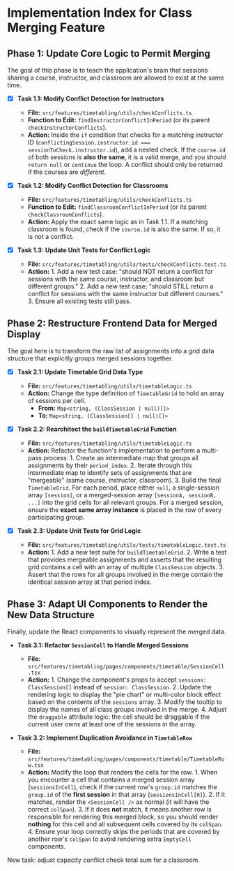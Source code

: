 # Implementation Index for Class Merging Feature

## **Phase 1: Update Core Logic to Permit Merging**

The goal of this phase is to teach the application's brain that sessions sharing a course, instructor, and classroom are allowed to exist at the same time.

* [x] **Task 1.1: Modify Conflict Detection for Instructors**
  * **File:** `src/features/timetabling/utils/checkConflicts.ts`
  * **Function to Edit:** `findInstructorConflictInPeriod` (or its parent `checkInstructorConflicts`).
  * **Action:** Inside the `if` condition that checks for a matching instructor ID (`conflictingSession.instructor.id === sessionToCheck.instructor.id`), add a nested check. If the `course.id` of both sessions is **also the same**, it is a valid merge, and you should `return null` or `continue` the loop. A conflict should only be returned if the courses are *different*.

* [x] **Task 1.2: Modify Conflict Detection for Classrooms**
  * **File:** `src/features/timetabling/utils/checkConflicts.ts`
  * **Function to Edit:** `findClassroomConflictInPeriod` (or its parent `checkClassroomConflicts`).
  * **Action:** Apply the exact same logic as in Task 1.1. If a matching classroom is found, check if the `course.id` is also the same. If so, it is not a conflict.

* [x] **Task 1.3: Update Unit Tests for Conflict Logic**
  * **File:** `src/features/timetabling/utils/tests/checkConflicts.test.ts`
  * **Action:**
        1. Add a new test case: "should NOT return a conflict for sessions with the same course, instructor, and classroom but different groups."
        2. Add a new test case: "should STILL return a conflict for sessions with the same instructor but different courses."
        3. Ensure all existing tests still pass.

## **Phase 2: Restructure Frontend Data for Merged Display**

The goal here is to transform the raw list of assignments into a grid data structure that explicitly groups merged sessions together.

* [x] **Task 2.1: Update Timetable Grid Data Type**
  * **File:** `src/features/timetabling/utils/timetableLogic.ts`
  * **Action:** Change the type definition of `TimetableGrid` to hold an array of sessions per cell.
    * **From:** `Map<string, (ClassSession | null)[]>`
    * **To:** `Map<string, (ClassSession[] | null)[]>`

* [x] **Task 2.2: Rearchitect the `buildTimetableGrid` Function**
  * **File:** `src/features/timetabling/utils/timetableLogic.ts`
  * **Action:** Refactor the function's implementation to perform a multi-pass process:
        1. Create an intermediate map that groups all assignments by their `period_index`.
        2. Iterate through this intermediate map to identify sets of assignments that are "mergeable" (same course, instructor, classroom).
        3. Build the final `TimetableGrid`. For each period, place either `null`, a single-session array `[session]`, or a merged-session array `[sessionA, sessionB, ...]` into the grid cells for all relevant groups. For a merged session, ensure the **exact same array instance** is placed in the row of every participating group.

* [x] **Task 2.3: Update Unit Tests for Grid Logic**
  * **File:** `src/features/timetabling/utils/tests/timetableLogic.test.ts`
  * **Action:**
        1. Add a new test suite for `buildTimetableGrid`.
        2. Write a test that provides mergeable assignments and asserts that the resulting grid contains a cell with an array of multiple `ClassSession` objects.
        3. Assert that the rows for all groups involved in the merge contain the identical session array at that period index.

## **Phase 3: Adapt UI Components to Render the New Data Structure**

Finally, update the React components to visually represent the merged data.

* **Task 3.1: Refactor `SessionCell` to Handle Merged Sessions**
  * **File:** `src/features/timetabling/pages/components/timetable/SessionCell.tsx`
  * **Action:**
        1. Change the component's props to accept `sessions: ClassSession[]` instead of `session: ClassSession`.
        2. Update the rendering logic to display the "pie chart" or multi-color block effect based on the contents of the `sessions` array.
        3. Modify the tooltip to display the names of all class groups involved in the merge.
        4. Adjust the `draggable` attribute logic: the cell should be draggable if the current user owns at least one of the sessions in the array.

* **Task 3.2: Implement Duplication Avoidance in `TimetableRow`**
  * **File:** `src/features/timetabling/pages/components/timetable/TimetableRow.tsx`
  * **Action:** Modify the loop that renders the cells for the row.
        1. When you encounter a cell that contains a merged session array (`sessionsInCell`), check if the current row's `group.id` matches the `group.id` of the **first session** in that array (`sessionsInCell[0]`).
        2. If it matches, render the `<SessionCell />` as normal (it will have the correct `colSpan`).
        3. If it does **not** match, it means another row is responsible for rendering this merged block, so you should render **nothing** for this cell and all subsequent cells covered by its `colSpan`.
        4. Ensure your loop correctly skips the periods that are covered by another row's `colSpan` to avoid rendering extra `EmptyCell` components.

New task: adjust capacity conflict check total sum for a classroom.
